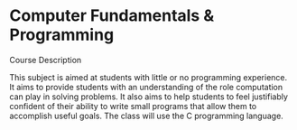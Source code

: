 # Computer Fundamentals & Programming

Course Description

This subject is aimed at students with little or no programming experience. It aims to provide students with an understanding of the role computation can play in solving problems. It also aims to help students to feel justifiably confident of their ability to write small programs that allow them to accomplish useful goals. The class will use the C programming language.

